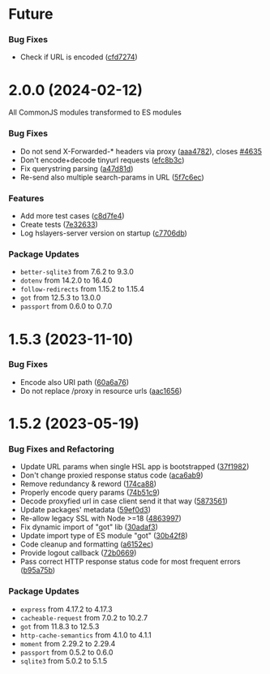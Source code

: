 # Future

### Bug Fixes

* Check if URL is encoded ([cfd7274](https://github.com/hslayers/hslayers-ng/commit/cfd7274c26238807c8359a65696f537564c9292a))

# 2.0.0 (2024-02-12)

All CommonJS modules transformed to ES modules

### Bug Fixes

* Do not send X-Forwarded-* headers via proxy ([aaa4782](https://github.com/hslayers/hslayers-ng/commit/aaa4782a3ef517c4bd660ee1c5b8ef694363a500)), closes [#4635](https://github.com/hslayers/hslayers-ng/issues/4635)
* Don't encode+decode tinyurl requests ([efc8b3c](https://github.com/hslayers/hslayers-ng/commit/efc8b3cae5f42fbc56832a71dcbb4ce7f4f2da7c))
* Fix querystring parsing ([a47d81d](https://github.com/hslayers/hslayers-ng/commit/a47d81d6647ae8acfb1a2f8e2b65f79148de0f15))
* Re-send also multiple search-params in URL ([5f7c6ec](https://github.com/hslayers/hslayers-ng/commit/5f7c6ec0d75d7247d126cc7db6fae23c3fe8ce41))


### Features

* Add more test cases ([c8d7fe4](https://github.com/hslayers/hslayers-ng/commit/c8d7fe4f97699816c0d00fc2eb843f2d4082b2ed))
* Create tests ([7e32633](https://github.com/hslayers/hslayers-ng/commit/7e3263310313e09dd07c57466da0566f51765bbf))
* Log hslayers-server version on startup ([c7706db](https://github.com/hslayers/hslayers-ng/commit/c7706db9da1d35098d3171e4e133fac647841849))

### Package Updates
* `better-sqlite3` from 7.6.2 to 9.3.0
* `dotenv` from 14.2.0 to 16.4.0
* `follow-redirects` from 1.15.2 to 1.15.4
* `got` from 12.5.3 to 13.0.0
* `passport` from 0.6.0 to 0.7.0

# 1.5.3 (2023-11-10)

### Bug Fixes

* Encode also URI path ([60a6a76](https://github.com/hslayers/hslayers-ng/commit/60a6a76a7d4ca9161cee443975734e9a53a0eed7))
* Do not replace /proxy in resource urls ([aac1656](https://github.com/hslayers/hslayers-ng/commit/aac1656cc7166aaa9cc6965d9d357f3c59321cf4))

# 1.5.2 (2023-05-19)

### Bug Fixes and Refactoring

* Update URL params when single HSL app is bootstrapped ([37f1982](https://github.com/hslayers/hslayers-ng/commit/37f1982a830e37b561e1a8a153ba78c889eaed9b))
* Don't change proxied response status code ([aca6ab9](https://github.com/hslayers/hslayers-ng/commit/aca6ab9c1a193586ca69d7c5d85d5160e0e613ea))
* Remove redundancy & reword ([174ca88](https://github.com/hslayers/hslayers-ng/commit/174ca88916c1dcc38abe167925aa7793e341061e))
* Properly encode query params ([74b51c9](https://github.com/hslayers/hslayers-ng/commit/74b51c9acca07da68aa2efe684bc5432434e959d))
* Decode proxyfied url in case client send it that way ([5873561](https://github.com/hslayers/hslayers-ng/commit/58735614607398bd72a30934e0015552e8effd74))
* Update packages' metadata ([59ef0d3](https://github.com/hslayers/hslayers-ng/commit/59ef0d31430bca91d0f730b67d7e64181703102c))
* Re-allow legacy SSL with Node >=18 ([4863997](https://github.com/hslayers/hslayers-ng/commit/48639973af2605baf531d13b88d05d202a65ce98))
* Fix dynamic import of "got" lib ([30adaf3](https://github.com/hslayers/hslayers-ng/commit/30adaf3fff0d277b4168568d46eebafdb77343f8))
* Update import type of ES module "got" ([30b42f8](https://github.com/hslayers/hslayers-ng/commit/30b42f86ad3b3780b71074e6a8816cdf7b8cf667))
* Code cleanup and formatting ([a6152ec](https://github.com/hslayers/hslayers-ng/commit/a6152ec3cd42494d434c6f5dd1d26d84183a3ebb))
* Provide logout callback ([72b0669](https://github.com/hslayers/hslayers-ng/commit/72b066948b76b40ab6e7c25d3f07d0278ee9233c))
* Pass correct HTTP response status code for most frequent errors ([b95a75b](https://github.com/hslayers/hslayers-ng/commit/b95a75b0925ed792581675898730a24b5b3f9e16))

### Package Updates

* `express` from 4.17.2 to 4.17.3
* `cacheable-request` from 7.0.2 to 10.2.7
* `got` from 11.8.3 to 12.5.3
* `http-cache-semantics` from 4.1.0 to 4.1.1
* `moment` from 2.29.2 to 2.29.4
* `passport` from 0.5.2 to 0.6.0
* `sqlite3` from 5.0.2 to 5.1.5
